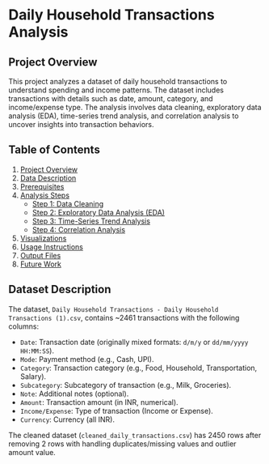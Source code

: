 # Daily Household Transactions Analysis

## Project Overview
This project analyzes a dataset of daily household transactions to understand spending and income patterns. The dataset includes transactions with details such as date, amount, category, and income/expense type. The analysis involves data cleaning, exploratory data analysis (EDA), time-series trend analysis, and correlation analysis to uncover insights into transaction behaviors.

## Table of Contents
1. [Project Overview](https://github.com/anmoljaincma/project_4_internship_unified_mentor?tab=readme-ov-file#project-overview)
2. [Data Description](https://github.com/anmoljaincma/project_4_internship_unified_mentor?tab=readme-ov-file#dataset-description)
3. [Prerequisites](#prerequisites)
4. [Analysis Steps](#analysis-steps)
   - [Step 1: Data Cleaning](#step-1-data-cleaning)
   - [Step 2: Exploratory Data Analysis (EDA)](#step-2-exploratory-data-analysis-eda)
   - [Step 3: Time-Series Trend Analysis](#step-3-time-series-trend-analysis)
   - [Step 4: Correlation Analysis](#step-4-correlation-analysis)
5. [Visualizations](#visualizations)
6. [Usage Instructions](#usage-instructions)
7. [Output Files](#output-files)
8. [Future Work](#future-work)

## Dataset Description
The dataset, `Daily Household Transactions - Daily Household Transactions (1).csv`, contains ~2461 transactions with the following columns:
- `Date`: Transaction date (originally mixed formats: `d/m/y` or `dd/mm/yyyy HH:MM:SS`).
- `Mode`: Payment method (e.g., Cash, UPI).
- `Category`: Transaction category (e.g., Food, Household, Transportation, Salary).
- `Subcategory`: Subcategory of transaction (e.g., Milk, Groceries).
- `Note`: Additional notes (optional).
- `Amount`: Transaction amount (in INR, numerical).
- `Income/Expense`: Type of transaction (Income or Expense).
- `Currency`: Currency (all INR).

The cleaned dataset (`cleaned_daily_transactions.csv`) has 2450 rows after removing 2 rows with handling duplicates/missing values and outlier amount value.
